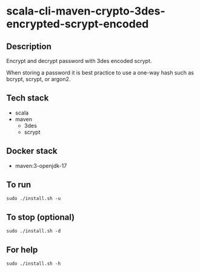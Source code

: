 # scala-cli-maven-crypto-3des-encrypted-scrypt-encoded

## Description
Encrypt and decrypt password with 3des
encoded scrypt.

When storing a password it is best practice
to use a one-way hash such as bcrypt, scrypt,
or argon2.

## Tech stack
- scala
- maven
  - 3des
  - scrypt

## Docker stack
- maven:3-openjdk-17

## To run
`sudo ./install.sh -u`

## To stop (optional)
`sudo ./install.sh -d`

## For help
`sudo ./install.sh -h`
